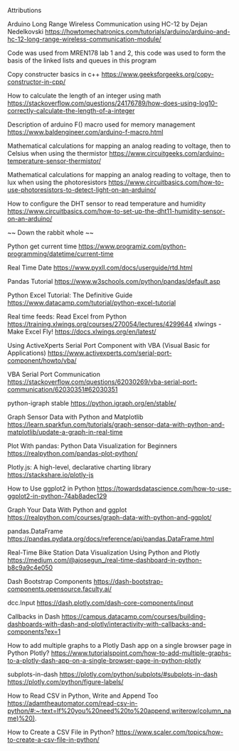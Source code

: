 


Attributions

Arduino Long Range Wireless Communication using HC-12 by Dejan Nedelkovski
https://howtomechatronics.com/tutorials/arduino/arduino-and-hc-12-long-range-wireless-communication-module/

Code was used from MREN178 lab 1 and 2,
this code was used to form the basis of the
linked lists and queues in this program

Copy constructer basics in c++
https://www.geeksforgeeks.org/copy-constructor-in-cpp/

How to calculate the length of an integer using math
https://stackoverflow.com/questions/24176789/how-does-using-log10-correctly-calculate-the-length-of-a-integer

Description of arduino F() macro used for memory management
https://www.baldengineer.com/arduino-f-macro.html

Mathematical calculations for mapping an analog reading to voltage, then to Celsius when using the thermistor
https://www.circuitgeeks.com/arduino-temperature-sensor-thermistor/

Mathematical calculations for mapping an analog reading to voltage, then to lux when using the photoresistors
https://www.circuitbasics.com/how-to-use-photoresistors-to-detect-light-on-an-arduino/

How to configure the DHT sensor to read temperature and humidity
https://www.circuitbasics.com/how-to-set-up-the-dht11-humidity-sensor-on-an-arduino/

~~ Down the rabbit whole ~~

Python get current time
https://www.programiz.com/python-programming/datetime/current-time

Real Time Date
https://www.pyxll.com/docs/userguide/rtd.html


Pandas Tutorial
https://www.w3schools.com/python/pandas/default.asp

Python Excel Tutorial: The Definitive Guide
https://www.datacamp.com/tutorial/python-excel-tutorial

Real time feeds: Read Excel from Python
https://training.xlwings.org/courses/270054/lectures/4299644
xlwings - Make Excel Fly!
https://docs.xlwings.org/en/latest/

Using ActiveXperts Serial Port Component with VBA (Visual Basic for Applications)
https://www.activexperts.com/serial-port-component/howto/vba/

VBA Serial Port Communication
https://stackoverflow.com/questions/62030269/vba-serial-port-communication/62030351#62030351

python-igraph stable
https://python.igraph.org/en/stable/

Graph Sensor Data with Python and Matplotlib
https://learn.sparkfun.com/tutorials/graph-sensor-data-with-python-and-matplotlib/update-a-graph-in-real-time

Plot With pandas: Python Data Visualization for Beginners
https://realpython.com/pandas-plot-python/


Plotly.js: A high-level, declarative charting library
https://stackshare.io/plotly-js

How to Use ggplot2 in Python
https://towardsdatascience.com/how-to-use-ggplot2-in-python-74ab8adec129

Graph Your Data With Python and ggplot
https://realpython.com/courses/graph-data-with-python-and-ggplot/

pandas.DataFrame
https://pandas.pydata.org/docs/reference/api/pandas.DataFrame.html

Real-Time Bike Station Data Visualization Using Python and Plotly
https://medium.com/@ajosegun_/real-time-dashboard-in-python-b8c9a9c4e050

Dash Bootstrap Components
https://dash-bootstrap-components.opensource.faculty.ai/

 dcc.Input
 https://dash.plotly.com/dash-core-components/input
 
 Callbacks in Dash
 https://campus.datacamp.com/courses/building-dashboards-with-dash-and-plotly/interactivity-with-callbacks-and-components?ex=1
 
 How to add multiple graphs to a Plotly Dash app on a single browser page in Python Plotly?
 https://www.tutorialspoint.com/how-to-add-multiple-graphs-to-a-plotly-dash-app-on-a-single-browser-page-in-python-plotly
 
 subplots-in-dash
 https://plotly.com/python/subplots/#subplots-in-dash
 https://plotly.com/python/figure-labels/
 
 How to Read CSV in Python, Write and Append Too
 https://adamtheautomator.com/read-csv-in-python/#:~:text=If%20you%20need%20to%20append,writerow(column_name)%20).
 
 How to Create a CSV File in Python?
 https://www.scaler.com/topics/how-to-create-a-csv-file-in-python/
